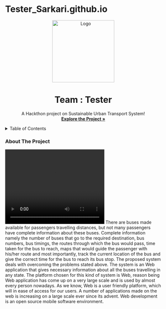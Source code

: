 # Tester_Sarkari.github.io
<div align="center">
  <a href="https://github.com/othneildrew/Best-README-Template">
    <img src="e151885ba4d799b4262cb38259d33fbc.gif" alt="Logo" width="200" height="200">
  </a>
  <h1 align="center">Team : Tester</h1>
  
  <p align="center">
     A Hackthon project on Sustainable Urban Transport System!
    <br />
   <a href="https://lokesh-malviya.github.io/Tester_Sarkari.github.io/" ><strong>Explore the Project »</strong></a>
  </p>
</div>


<!-- TABLE OF CONTENTS -->
<details>
  <summary>Table of Contents</summary>
  <ol>
    <li><a href="#">About The Project</a></li>
    <li><a href="#getting-started">Language Used</a></li>
    <li><a href="#usage">Getting Started</a></li>
    <li><a href="#contributing">Advantages</a></li>
    <li><a href="#license">Problem Faced</a></li>
    <li><a href="#contact">Team Member</a></li>
  </ol>
</details>

<h3>About The Project</h3>
<video width="320" height="240" controls>
  <source src="Testers.mp4" type="video/mp4">
</video>
There are buses made available for passengers travelling distances, but not many passengers have complete information about these buses. Complete information namely the number of buses that go to the required destination, bus numbers, bus timings, the routes through which the bus would pass, time taken for the bus to reach, maps that would guide the passenger with his/her route and most importantly, track the current location of the bus and give the correct time for the bus to reach its bus stop. The proposed system deals with overcoming the problems stated above. The system is an Web application that gives necessary information about all the buses travelling in any state. 
The platform chosen for this kind of system is Web, reason being Web application has come up on a very large scale and is used by almost every person nowadays. As we know, Web is a user friendly platform, which will in  ease of access for our users. A number of applications made on the web is increasing on a large scale ever since its advent. Web development is an open source mobile software environment.
